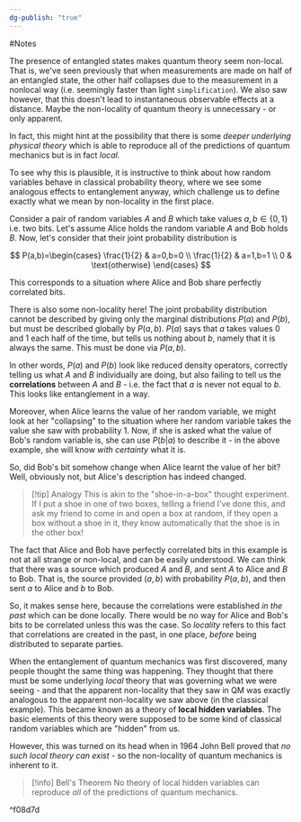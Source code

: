 ```yaml
---
dg-publish: "true"
---
```

#Notes 

The presence of entangled states makes quantum theory seem non-local. That is, we've seen previously that when measurements are made on half of an entangled state, the other half collapses due to the measurement in a nonlocal way (i.e. seemingly faster than light `simplification`). We also saw however, that this doesn't lead to instantaneous observable effects at a distance. Maybe the non-locality of quantum theory is unnecessary - or only apparent. 

In fact, this might hint at the possibility that there is some *deeper underlying physical theory* which is able to reproduce all of the predictions of quantum mechanics but is in fact *local*. 

To see why this is plausible, it is instructive to think about how random variables behave in classical probability theory, where we see some analogous effects to entanglement anyway, which challenge us to define exactly what we mean by non-locality in the first place.

Consider a pair of random variables $A$ and $B$ which take values $a,b \in \{ 0,1 \}$ i.e. two bits. Let's assume Alice holds the random variable $A$ and Bob holds $B$. Now, let's consider that their joint probability distribution is 

$$
P(a,b)=\begin{cases}
\frac{1}{2} & a=0,b=0 \\
\frac{1}{2} & a=1,b=1 \\
0 & \text{otherwise}
\end{cases}
$$

This corresponds to a situation where Alice and Bob share perfectly correlated bits. 

There is also some non-locality here! The joint probability distribution cannot be described by giving only the marginal distributions $P(a)$ and $P(b)$, but must be described globally by $P(a,b)$. $P(a)$ says that $a$ takes values 0 and 1 each half of the time, but tells us nothing about $b$, namely that it is always the same. This must be done via $P(a,b)$.

In other words, $P(a)$ and $P(b)$ look like reduced density operators, correctly telling us what $A$ and $B$ individually are doing, but also failing to tell us the **correlations** between $A$ and $B$ - i.e. the fact that $a$ is never not equal to $b$. This looks like entanglement in a way.

Moreover, when Alice learns the value of her random variable, we might look at her "collapsing" to the situation where her random variable takes the value she saw with probability 1. Now, if she is asked what the value of Bob's random variable is, she can use $P(b|a)$ to describe it - in the above example, she will know *with certainty* what it is.

So, did Bob's bit somehow change when Alice learnt the value of her bit? Well, obviously not, but Alice's description has indeed changed. 

> [!tip] Analogy 
> This is akin to the "shoe-in-a-box" thought experiment. If I put a shoe in one of two boxes, telling a friend I've done this, and ask my friend to come in and open a box at random, if they open a box without a shoe in it, they know automatically that the shoe is in the other box!

The fact that Alice and Bob have perfectly correlated bits in this example is not at all strange or non-local, and can be easily understood. We can think that there was a source which produced $A$ and $B$, and sent $A$ to Alice and $B$ to Bob. That is, the source provided $(a,b)$ with probability $P(a,b)$, and then sent $a$ to Alice and $b$ to Bob. 

So, it makes sense here, because the correlations were established *in the past* which can be done locally. There would be no way for Alice and Bob's bits to be correlated unless this was the case. So *locality* refers to this fact that correlations are created in the past, in one place, *before* being distributed to separate parties. 

When the entanglement of quantum mechanics was first discovered, many people thought the same thing was happening. They thought that there must be some underlying *local* theory that was governing what we were seeing - and that the apparent non-locality that they saw in QM was exactly analogous to the apparent non-locality we saw above (in the classical example). This became known as a theory of **local hidden variables**. The basic elements of this theory were supposed to be some kind of classical random variables which are "hidden" from us.

However, this was turned on its head when in 1964 John Bell proved that *no such local theory can exist* - so the non-locality of quantum mechanics is inherent to it. 


> [!info] Bell's Theorem
> No theory of local hidden variables can reproduce *all* of the predictions of quantum mechanics.

^f08d7d



